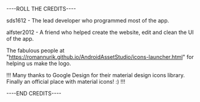 ----ROLL THE CREDITS----

sds1612 - The lead developer who programmed most of the app.

alfster2012 - A friend who helped create the website, edit and clean the UI of the app.

The fabulous people at "https://romannurik.github.io/AndroidAssetStudio/icons-launcher.html" for helping us make the logo.

!!! Many thanks to Google Design for their material design icons library. Finally an official place with material icons! :) !!!

----END CREDITS----
